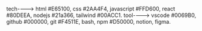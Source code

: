 tech----> html #E65100, css #2AA4F4, javascript #FFD600, react #80DEEA, nodejs #21a366, tailwind #00ACC1.
tool----> vscode #0069B0, github #000000, git #F4511E, bash, npm #D50000, notion, figma.